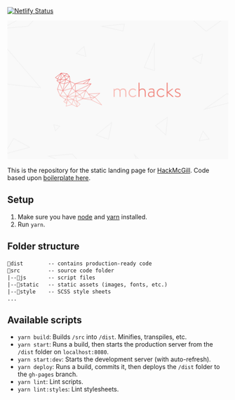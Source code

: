 [![Netlify Status](https://api.netlify.com/api/v1/badges/fba96b94-aef5-439b-a80c-773a91ef944d/deploy-status)](https://app.netlify.com/sites/hackmcgill/deploys)

![McHacks logo](https://raw.githubusercontent.com/hackmcgill/mchacks6/master/src/static/mchacks-30x48.jpg?s=200)

This is the repository for the static landing page for [HackMcGill](https://hackmcgill.com). Code based upon [boilerplate here](https://github.com/erickzhao/static-html-webpack-boilerplate).

## Setup

1.  Make sure you have [node](https://nodejs.org/en/) and [yarn](https://yarnpkg.com/lang/en/) installed.
2.  Run `yarn`.

## Folder structure

```
📁dist        -- contains production-ready code
📁src         -- source code folder
|--📁js       -- script files
|--📁static   -- static assets (images, fonts, etc.)
|--📁style    -- SCSS style sheets
...
```

## Available scripts

- `yarn build`: Builds `/src` into `/dist`. Minifies, transpiles, etc.
- `yarn start`: Runs a build, then starts the production server from the `/dist` folder on `localhost:8080`.
- `yarn start:dev`: Starts the development server (with auto-refresh).
- `yarn deploy`: Runs a build, commits it, then deploys the `/dist` folder to the `gh-pages` branch.
- `yarn lint`: Lint scripts.
- `yarn lint:styles`: Lint stylesheets.
